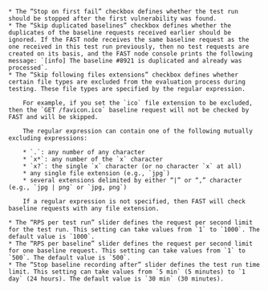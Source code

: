     * The “Stop on first fail” checkbox defines whether the test run should be stopped after the first vulnerability was found.
    * The “Skip duplicated baselines” checkbox defines whether the duplicates of the baseline requests received earlier should be ignored. If the FAST node receives the same baseline request as the one received in this test run previously, then no test requests are created on its basis, and the FAST node console prints the following message: `[info] The baseline #8921 is duplicated and already was processed`.
    * The “Skip following files extensions” checkbox defines whether certain file types are excluded from the evaluation process during testing. These file types are specified by the regular expression.
    
        For example, if you set the `ico` file extension to be excluded, then the `GET /favicon.ico` baseline request will not be checked by FAST and will be skipped.
        
        The regular expression can contain one of the following mutually excluding expressions:
        
        * `.`: any number of any character
        * `x*`: any number of the `x` character
        * `x?`: the single `x` character (or no character `x` at all)
        * any single file extension (e.g., `jpg`)
        * several extensions delimited by either “|” or “,” character (e.g., `jpg | png` or `jpg, png`)
        
        If a regular expression is not specified, then FAST will check baseline requests with any file extension.
    
    * The “RPS per test run” slider defines the request per second limit for the test run. This setting can take values from `1` to `1000`. The default value is `1000`.
    * The “RPS per baseline” slider defines the request per second limit for one baseline request. This setting can take values from `1` to `500`. The default value is `500`.
    * The “Stop baseline recording after” slider defines the test run time limit. This setting can take values from `5 min` (5 minutes) to `1 day` (24 hours). The default value is `30 min` (30 minutes).